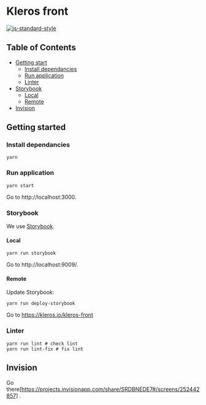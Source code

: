 # Kleros front

[![js-standard-style](https://cdn.rawgit.com/feross/standard/master/badge.svg)](https://github.com/feross/standard)

## Table of Contents

* [Getting start](#getting-started)
  * [Install dependancies](#install-dependancies)
  * [Run application](#install-dependancies)
  * [Linter](#linter)
* [Storybook](#storybook)
  * [Local](#local)
  * [Remote](#remote)
* [Invision](#invision)


## Getting started

### Install dependancies

```
yarn
```

### Run application

```
yarn start
```

Go to http://localhost:3000.

### Storybook

We use [Storybook](https://storybook.js.org/).

#### Local

```
yarn run storybook
```

Go to http://localhost:9009/.

#### Remote

Update Storybook:
```
yarn run deploy-storybook
```

Go to https://kleros.io/kleros-front

### Linter

```
yarn run lint # check lint
yarn run lint-fix # fix lint
```

## Invision

Go there[https://projects.invisionapp.com/share/SRDBNEDE7#/screens/252442857] .

